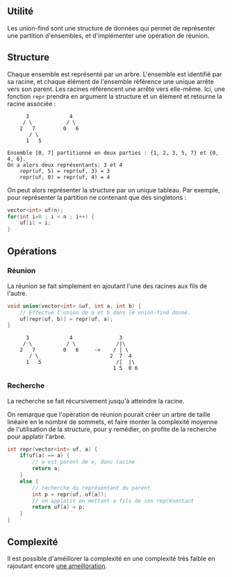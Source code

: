 Utilité
-------
Les union-find sont une structure de données qui permet de représenter une partition d'ensembles, et d'implémenter une opération de réunion.


Structure
---------
Chaque ensemble est représenté par un arbre. L'ensemble est identifié par sa racine, et chaque élément de l'ensemble référence une unique arrête vers son parent. Les racines référencent une arrête vers elle-même.
Ici, une fonction `repr` prendra en argument la structure et un élément et retourne la racine associée :
```
      3             4
     / \           / \
    2   7         0   6
       / \
      1   5

Ensemble [0, 7] partitionné en deux parties : {1, 2, 3, 5, 7} et {0, 4, 6}.
On a alors deux représentants: 3 et 4
    repr(uf, 5) = repr(uf, 3) = 3
    repr(uf, 0) = repr(uf, 4) = 4
```

On peut alors représenter la structure par un unique tableau. Par exemple, pour représenter la partition ne contenant que des singletons :
```c++
vector<int> uf(n);
for(int i=0 ; i < n ; i++) {
    uf[i] = i;
}
```


Opérations
----------
### Réunion
La réunion se fait simplement en ajoutant l'une des racines aux fils de l'autre.
```c++
void union(vector<int> &uf, int a, int b) {
    // Effectue l'union de a et b dans le union-find donné.
    uf[repr(uf, b)] = repr(uf, a);
}
```

```
      3             4               3
     / \           / \             /|\
    2   7         0   6     ->    / | \
       / \                       2  7  4
      1   5                        /|  |\
                                  1 5  0 6
```

### Recherche
La recherche se fait récursivement jusqu'à atteindre la racine.

On remarque que l'opération de réunion pourait créer un arbre de taille linéaire en le nombre de sommets, et faire monter la complexité moyenne de l'utilisation de la structure, pour y remédier, on profite de la recherche pour applatir l'arbre.

```c++
int repr(vector<int> uf, a) {
    if(uf[a] == a) {
        // a est parent de a, donc racine
        return a;
    }
    else {
        // recherche du représentant du parent
        int p = repr(uf, uf[a]);
        // on applatit en mettant a fils de son représentant
        return uf[a] = p;
    }
}
```


Complexité
----------
Il est possible d'améillorer la complexité en une complexité très faible en rajoutant encore [une ameilloration](https://www.wikiwand.com/fr/Union-find#/Impl.C3.A9mentation_utilisant_des_for.C3.AAts&).  
